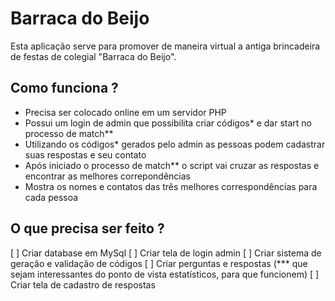 # Barraca do Beijo

Esta aplicação serve para promover de maneira virtual a antiga brincadeira de festas de colegial "Barraca do Beijo".

## Como funciona ?

- Precisa ser colocado online em um servidor PHP
- Possui um login de admin que possibilita criar códigos* e dar start no processo de match**
- Utilizando os códigos* gerados pelo admin as pessoas podem cadastrar suas respostas e seu contato
- Após iniciado o processo de match** o script vai cruzar as respostas e encontrar as melhores correpondências
- Mostra os nomes e contatos das três melhores correspondências para cada pessoa

## O que precisa ser feito ?

[ ] Criar database em MySql
[ ] Criar tela de login admin
[ ] Criar sistema de geração e validação de códigos
[ ] Criar perguntas e respostas (*** que sejam interessantes do ponto de vista estatísticos, para que funcionem)
[ ] Criar tela de cadastro de respostas 
